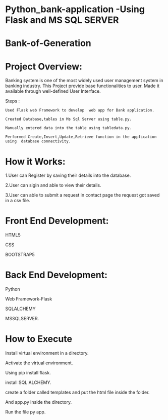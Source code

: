 # Python_bank-application -Using Flask and MS SQL SERVER 

# Bank-of-Generation

# Project Overview:

 Banking system is one of the most widely used user management system in banking industry. This Project provide base functionalities to  user. Made it available through well-defined User Interface.
 
 
 Steps :
 
    Used Flask web Framework to develop  web app for Bank application.
    
    Created Database,tables in Ms Sql Server using table.py.
    
    Manually entered data into the table using tabledata.py.
    
    Performed Create,Insert,Update,Retrieve function in the application  using  database connectivity.
 
# How it Works:

1.User can Register by saving their details into the database.

2.User can sigin and able to view their details.

3.User can able to submit a request in contact page the request got saved in a csv file.


# Front End Development:

HTML5

CSS

BOOTSTRAP5

# Back End Development:

Python

Web Framework-Flask

SQLALCHEMY

MSSQLSERVER.


# How to Execute

Install virtual environment in a directory.

Activate the virtual environment.

Using pip install flask.

install SQL ALCHEMY.

create a folder called templates and put the html file inside the folder.

And app.py inside the directory.

Run the file  py app.

